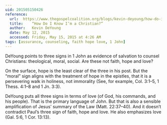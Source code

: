 ```yaml
---
uid: 201505150426
reference: 
  url:	https://www.thegospelcoalition.org/blogs/kevin-deyoung/how-do-i-know-im-a-christian/
  title:	“How Do I Know I’m a Christian?”
  author:	Kevin DeYoung
  date:	May 12, 2015
  accessed:	Friday, May 15, 2015 at 4:26 AM
tags: [assurance, counseling, faith hope love, 1 John]
---
```


DeYoung points to three signs in 1 John as evidence of salvation to counsel Christians: theological, moral, social. Are these not faith, hope and love?

On the surface, hope is the least clear of the three in his post. But the “moral” sign aligns with the treatment of hope in the epistles, that it is a persevering walk in holiness, not immorality (See, for example, Col. 3:1–5, 1 Thess. 4:1–8 and 1 Jn. 3:3).

DeYoung puts all three signs in terms of love (of God, his commands, and his people). That is the primary language of John. But that is also a sensible amplification of Jesus’ summary of the Law (Matt. 22:37–40). And it doesn’t contradict Paul’s three sign of faith, hope and love. He also emphasizes love (Gal. 5:6, 1 Cor. 13:13).

